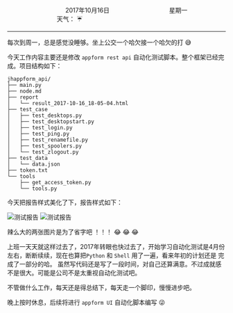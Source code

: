 &nbsp;&nbsp;&nbsp;&nbsp;&nbsp;&nbsp;&nbsp;&nbsp;&nbsp;&nbsp;&nbsp;&nbsp;&nbsp;&nbsp;&nbsp;&nbsp;&nbsp;&nbsp;
&nbsp;&nbsp;&nbsp;&nbsp;&nbsp;&nbsp;&nbsp;&nbsp;&nbsp;&nbsp;&nbsp;&nbsp;&nbsp;&nbsp;           2017年10月16日
&nbsp;&nbsp;&nbsp;&nbsp;&nbsp;&nbsp;&nbsp;&nbsp;&nbsp;&nbsp;&nbsp;&nbsp;&nbsp;&nbsp;&nbsp;&nbsp;&nbsp;&nbsp;
&nbsp;&nbsp;&nbsp;&nbsp;&nbsp;&nbsp;&nbsp;&nbsp;&nbsp;&nbsp;&nbsp;&nbsp;&nbsp;&nbsp;                星期一
&nbsp;&nbsp;&nbsp;&nbsp;&nbsp;&nbsp;&nbsp;&nbsp;&nbsp;&nbsp;&nbsp;&nbsp;&nbsp;&nbsp;&nbsp;&nbsp;&nbsp;&nbsp;
&nbsp;&nbsp;&nbsp;&nbsp;&nbsp;&nbsp;&nbsp;&nbsp;&nbsp;&nbsp;&nbsp;&nbsp;&nbsp;&nbsp;&nbsp;&nbsp;&nbsp;&nbsp;
&nbsp;&nbsp;&nbsp;&nbsp;&nbsp;&nbsp;&nbsp;&nbsp;&nbsp;                                       天气： :umbrella:
***     

每次到周一，总是感觉没睡够。坐上公交一个哈欠接一个哈欠的打  :sweat_smile:

今天工作内容主要还是修改 `appform rest api` 自动化测试脚本。整个框架已经完成。项目结构如下：

```
jhappform_api/
├── main.py
├── node.md
├── report
│   └── result_2017-10-16_18-05-04.html
├── test_case
│   ├── test_desktops.py
│   ├── test_desktopstart.py
│   ├── test_login.py
│   ├── test_ping.py
│   ├── test_renamefile.py
│   ├── test_spoolers.py
│   └── test_zlogout.py
├── test_data
│   └── data.json
├── token.txt
└── tools
    ├── get_access_token.py
    └── tools.py

```

今天把报告样式美化了下，报告样式如下：

![测试报告](https://mmbiz.qpic.cn/mmbiz_png/4iaE7bB4HCjeyFvVopMzCcnakLISzuHa2QXLbXWia7Eic7PIjJMuicz2rOibnSGH5Iz7baiaddlIAQGiaPHpzSxia1hUCA/0?wx_fmt=png)
![测试报告](https://mmbiz.qpic.cn/mmbiz_png/4iaE7bB4HCjeyFvVopMzCcnakLISzuHa20NY6BMCMNP0RU2YibuEmKnQ9vavoLSnb2FY29nCnzlON3592nUTTnPQ/0?wx_fmt=png)

辣么大的两张图片是为了省字吧 ！！！  :joy: :joy: :joy:

上班一天天就这样过去了，2017年转眼也快过去了，开始学习自动化测试是4月份左右，断断续续，现在也算把`Python` 和 `Shell` 用了一遍，看来年初的计划还是
完成了一部分的哈。
虽然写代码还是写了一段时间，对自己还算满意。不过成就感不是很大。可能是公司不是太重视自动化测试吧。

不管做什么工作，每天还是得总结下，每天走一个脚印，慢慢进步吧。

晚上按时休息，后续将进行 `appform UI` 自动化脚本编写 :stuck_out_tongue_winking_eye:


